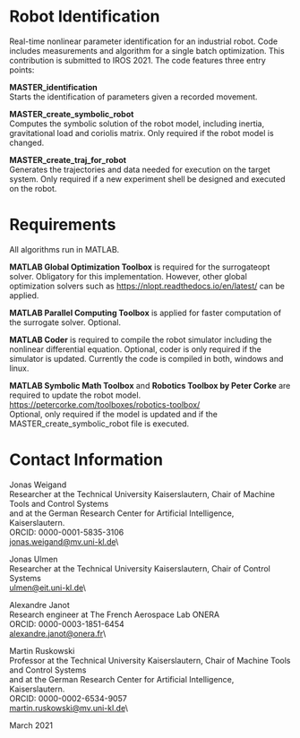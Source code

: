 # Robot Identification
Real-time nonlinear parameter identification for an industrial robot. Code includes measurements and algorithm for a single batch optimization.
This contribution is submitted to IROS 2021. The code features three entry points:

**MASTER_identification** \
Starts the identification of parameters given a recorded movement.

**MASTER_create_symbolic_robot** \
Computes the symbolic solution of the robot model, including inertia, gravitational load and coriolis matrix.
Only required if the robot model is changed.

**MASTER_create_traj_for_robot** \
Generates the trajectories and data needed for execution on the target system.
Only required if a new experiment shell be designed and executed on the robot.

# Requirements
All algorithms run in MATLAB.

**MATLAB Global Optimization Toolbox** is required for the surrogateopt solver. Obligatory for this implementation. 
However, other global optimization solvers such as https://nlopt.readthedocs.io/en/latest/ can be applied.

**MATLAB Parallel Computing Toolbox** is applied for faster computation of the surrogate solver. Optional.

**MATLAB Coder** is required to compile the robot simulator including the nonlinear differential equation. 
Optional, coder is only required if the simulator is updated.
Currently the code is compiled in both, windows and linux.

**MATLAB Symbolic Math Toolbox** and **Robotics Toolbox by Peter Corke** are required to update the robot model.\
https://petercorke.com/toolboxes/robotics-toolbox/ \
Optional, only required if the model is updated and if the MASTER_create_symbolic_robot file is executed.

# Contact Information

Jonas Weigand \
Researcher at the Technical University Kaiserslautern, Chair of Machine Tools and Control Systems\
and at the German Research Center for Artificial Intelligence, Kaiserslautern.\
ORCID: 0000-0001-5835-3106 \
jonas.weigand@mv.uni-kl.de\

Jonas Ulmen \
Researcher at the Technical University Kaiserslautern, Chair of Control Systems\
ulmen@eit.uni-kl.de\

Alexandre Janot \
Research engineer at The French Aerospace Lab ONERA\
ORCID: 0000-0003-1851-6454 \
alexandre.janot@onera.fr\

Martin Ruskowski \
Professor at the Technical University Kaiserslautern, Chair of Machine Tools and Control Systems\
and at the German Research Center for Artificial Intelligence, Kaiserslautern.\
ORCID: 0000-0002-6534-9057 \
martin.ruskowski@mv.uni-kl.de\

March 2021
